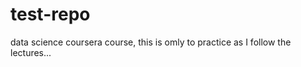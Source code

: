 test-repo
=========

data science coursera course, this is omly to practice as I follow the lectures...
